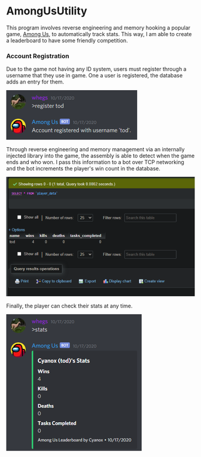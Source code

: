# AmongUsUtility
This program involves reverse engineering and memory hooking a popular game, [Among Us](https://store.steampowered.com/app/945360/Among_Us/), to automatically track stats. This way, I am able to create a leaderboard to have some friendly competition.

### Account Registration
Due to the game not having any ID system, users must register through a username that they use in game. One a user is registered, the database adds an entry for them.

![](https://github.com/tkocher62/AmongUsUtility/blob/master/register.png)

Through reverse engineering and memory management via an internally injected library into the game, the assembly is able to detect when the game ends and who won. I pass this information to a bot over TCP networking and the bot increments the player's win count in the database.

![](https://github.com/tkocher62/AmongUsUtility/blob/master/database.png)

Finally, the player can check their stats at any time.

![](https://github.com/tkocher62/AmongUsUtility/blob/master/statslist.png)
